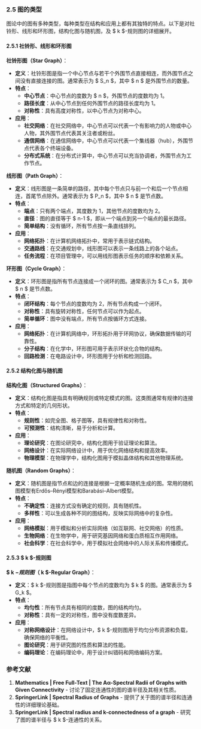 ### 2.5 图的类型
图论中的图有多种类型，每种类型在结构和应用上都有其独特的特点。以下是对社铃形、线形和环形图，结构化图与随机图，及 $ k $-规则图的详细展开。

#### 2.5.1 社铃形、线形和环形图

**社铃形图（Star Graph）**：
- **定义**：社铃形图是指一个中心节点与若干个外围节点直接相连，而外围节点之间没有直接连接的图。通常表示为 $ S_n $，其中 $ n $ 是外围节点的数量。
- **特点**：
  - **中心节点**：中心节点的度数为 $ n $，外围节点的度数均为 1。
  - **路径长度**：从中心节点到任何外围节点的路径长度均为 1。
  - **对称性**：具有高度对称性，以中心节点为对称中心。
- **应用**：
  - **社交网络**：在社交网络中，中心节点可以代表一个有影响力的人物或中心人物，其外围节点代表其关注者或粉丝。
  - **通信网络**：在通信网络中，中心节点可以代表一个集线器（hub），外围节点代表各个终端设备。
  - **分布式系统**：在分布式计算中，中心节点可以充当协调者，外围节点为工作节点。

**线形图（Path Graph）**：
- **定义**：线形图是一条简单的路径，其中每个节点只与前一个和后一个节点相连，首尾节点除外。通常表示为 $ P_n $，其中 $ n $ 是节点数。
- **特点**：
  - **端点**：只有两个端点，其度数为 1，其他节点的度数均为 2。
  - **直径**：图的直径等于 $ n-1 $，即从一个端点到另一个端点的最长路径。
  - **简单结构**：没有循环，所有节点按一条直线排列。
- **应用**：
  - **网络拓扑**：在计算机网络拓扑中，常用于表示链式结构。
  - **交通路线**：在交通规划中，线形图可以表示一条线路上的各个站点。
  - **任务流程**：在项目管理中，可以用线形图表示任务的顺序和依赖关系。

**环形图（Cycle Graph）**：
- **定义**：环形图是指所有节点连接成一个闭环的图。通常表示为 $ C_n $，其中 $ n $ 是节点数。
- **特点**：
  - **闭环结构**：每个节点的度数均为 2，所有节点构成一个闭环。
  - **对称性**：具有旋转对称性，任何节点可以作为起点。
  - **简单循环**：图中没有端点，所有节点按循环方式连接。
- **应用**：
  - **网络拓扑**：在计算机网络中，环形拓扑用于环网协议，确保数据传输的可靠性。
  - **分子结构**：在化学中，环形图可用于表示环状化合物的结构。
  - **回路检测**：在电路设计中，环形图用于分析和检测回路。

#### 2.5.2 结构化图与随机图

**结构化图（Structured Graphs）**：
- **定义**：结构化图是指具有明确规则或特定模式的图。这类图通常有规律的连接方式和特定的几何形状。
- **特点**：
  - **规则性**：如完全图、格子图等，具有规律性和对称性。
  - **可预测性**：结构清晰，易于分析和计算。
- **应用**：
  - **理论研究**：在图论研究中，结构化图用于验证理论和算法。
  - **网络设计**：在实际网络设计中，用于优化网络结构和提高效率。
  - **物理模型**：在物理学中，结构化图用于模拟晶体结构和其他物理系统。

**随机图（Random Graphs）**：
- **定义**：随机图是指节点和边的连接是根据一定概率随机生成的图。常用的随机图模型有Erdős–Rényi模型和Barabási–Albert模型。
- **特点**：
  - **不确定性**：连接方式没有确定的规则，具有随机性。
  - **多样性**：可以生成各种不同的图结构，反映实际网络中的复杂性。
- **应用**：
  - **网络模拟**：用于模拟和分析实际网络（如互联网、社交网络）的性质。
  - **生物网络**：在生物学中，用于研究基因网络和蛋白质相互作用网络。
  - **社会科学**：在社会科学中，用于模拟社会网络中的人际关系和传播模式。

#### 2.5.3 $ k $-规则图

**$ k $-规则图（$ k $-Regular Graph）**：
- **定义**：$ k $-规则图是指图中每个节点的度数均为 $ k $ 的图。通常表示为 $ G_k $。
- **特点**：
  - **均匀性**：所有节点具有相同的度数，图的结构均匀。
  - **对称性**：具有一定的对称性，图中没有度数差异。
- **应用**：
  - **对称网络设计**：在网络设计中，$ k $-规则图用于均匀分布资源和负载，确保网络的平衡性。
  - **图论研究**：用于研究图的性质和算法的性能。
  - **编码理论**：在编码理论中，用于设计纠错码和网络编码方案。

### 参考文献
1. **Mathematics | Free Full-Text | The Aα-Spectral Radii of Graphs with Given Connectivity** - 讨论了固定连通性的图的谱半径及其相关性质。
2. **SpringerLink | Spectral Radius of Graphs** - 提供了关于图的谱半径和连通性的详细理论基础。
3. **SpringerLink | Spectral radius and k-connectedness of a graph** - 研究了图的谱半径与 $ k $-连通性的关系。